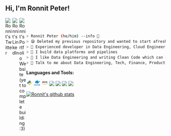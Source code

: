 ## Hi, I'm Ronnit Peter!

<a href="https://twitter.com/ronnitpeter">
  <img align="left" alt="Ronnit's Twitter" width="22px" src="https://cdn.jsdelivr.net/npm/simple-icons@v3/icons/twitter.svg" />
</a>

<a href="https://www.linkedin.com/in/ronnitpeter/">
  <img align="left" alt="Ronnit's LinkedIn" width="22px" src="https://cdn.jsdelivr.net/npm/simple-icons@v3/icons/linkedin.svg" />
</a>

<a href="https://www.ronnitpeter.com">
  <img align="left" alt="Ronnit's Portfolio Website (yet to complete building :3)" width="22px" src="https://cdn.jsdelivr.net/npm/simple-icons@v3/icons/medium.svg" />
</a>

<br/>
<br/>

<!-- **About Me :** -->

```bash
> Ronnit Peter (he/him) --info 👨
> 😪 Deleted my previous repository and wanted to start afresh
> 🔭 Experienced developer in Data Engineering, Cloud Engineering and MLOps
> 🌱 I build data platforms and pipelines
> 🌱 I like Data Engineering and writing Clean Code which can be pushed to production without thinking twice!
> 💬 Talk to me about Data Engineering, Tech, Finance, Productivity and Psychology.
```


<!-- **Love For Community:** -->


**Languages and Tools:**

<code><img height="20" src="https://raw.githubusercontent.com/github/explore/80688e429a7d4ef2fca1e82350fe8e3517d3494d/topics/python/python.png"></code>
<code><img height="20" src="https://raw.githubusercontent.com/github/explore/80688e429a7d4ef2fca1e82350fe8e3517d3494d/topics/docker/docker.png"></code>
<code><img height="20" src="https://raw.githubusercontent.com/github/explore/80688e429a7d4ef2fca1e82350fe8e3517d3494d/topics/aws/aws.png"></code>
<code><img height="20" src="https://github.com/ronnitpeter/stack-icons/blob/master/logos/kafka-icon.svg"></code>
<code><img height="20" src="https://github.com/ronnitpeter/stack-icons/blob/master/logos/airflow.svg"></code>
<code><img height="20" src="https://github.com/ronnitpeter/stack-icons/blob/master/logos/elasticsearch.svg"></code>
<code><img height="20" src="https://github.com/ronnitpeter/stack-icons/blob/master/logos/kibana.svg"></code>

[![Ronnit's github stats](https://github-readme-stats.vercel.app/api?username=rcpeter&show_icons=true&count_private=true)](https://github.com/rcpeter)
